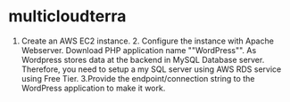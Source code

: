 # multicloudterra
1. Create an AWS EC2 instance.  2. Configure the instance with Apache Webserver. Download PHP application name ""WordPress"". As Wordpress stores data at the backend in MySQL Database server. Therefore, you need to setup a my SQL server using AWS RDS service using Free Tier.  3.Provide the endpoint/connection string to the WordPress application to make it work.
